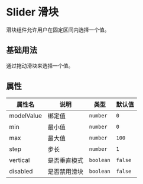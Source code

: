 # Slider 滑块

滑块组件允许用户在固定区间内选择一个值。

## 基础用法

通过拖动滑块来选择一个值。

<demo vue="../demo/slider/basic.vue" github="https://github.com/Onion-L/onionl-ui/tree/main/packages/components/slider" />

## 属性

| 属性名 | 说明 | 类型 | 默认值 |
|--------|------|------|--------|
| modelValue | 绑定值 | `number` | `0` |
| min | 最小值 | `number` | `0` |
| max | 最大值 | `number` | `100` |
| step | 步长 | `number` | `1` |
| vertical | 是否垂直模式 | `boolean` | `false` |
| disabled | 是否禁用滑块 | `boolean` | `false` |

